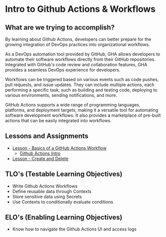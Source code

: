 # Intro to Github Actions & Workflows

## What are we trying to accomplish?

By learning about Github Actions, developers can better prepare for the growing integration of DevOps practices into organizational workflows.  

As a DevOps automation tool provided by GitHub, GHA allows developers to automate their software workflows directly from their GitHub repositories.  Integrated with GitHub's code review and collaboration features, GHA provides a seamless DevOps experience for developers.

Workflows can be triggered based on various events such as code pushes, pull requests, and issue updates. They can include multiple actions, each performing a specific task, such as building and testing code, deploying to various environments, sending notifications, and more.

GitHub Actions supports a wide range of programming languages, platforms, and deployment targets, making it a versatile tool for automating software development workflows.  It also provides a marketplace of pre-built actions that can be easily integrated into workflows.

## Lessons and Assignments

- [Lesson - Basics of a GitHub Actions Workflow](./1-workflow-basics.md)
  - [Github Actions Intro](https://github.com/Code-Platoon-Assignments/gh-actions-intro)
- [Lesson - Create and Delete](./2-contexts-secrets-conditionals.md)
  <!-- - [Assignment - To Do List](https://github.com/Code-Platoon-Assignments/Djago-CRUD) -->


## TLO's (Testable Learning Objectives)

- Write Github Actions Workflows
- Define reusable data through Contexts
- Store sensitive data using Secrets
- Use Contexts to conditionally evaluate conditions

## ELO's (Enabling Learning Objectives)

- Know how to navigate the Github Actions UI and access logs
